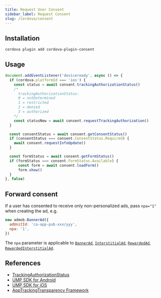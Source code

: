 ```yaml
---
title: Request User Consent
sidebar_label: Request Consent
slug: /cordova/consent
---
```


## Installation

```shell
cordova plugin add cordova-plugin-consent
```

## Usage

```js
document.addEventListener('deviceready', async () => {
  if (cordova.platformId === 'ios') {
    const status = await consent.trackingAuthorizationStatus()
    /*
      trackingAuthorizationStatus:
      0 = notDetermined
      1 = restricted
      2 = denied
      3 = authorized
    */
    const statusNew = await consent.requestTrackingAuthorization()
  }

  const consentStatus = await consent.getConsentStatus()
  if (consentStatus === consent.ConsentStatus.Required) {
    await consent.requestInfoUpdate()
  }

  const formStatus = await consent.getFormStatus()
  if (formStatus === consent.FormStatus.Available) {
      const form = await consent.loadForm()
      form.show()
  }
}, false)
```

## Forward consent

If a user has consented to receive only non-personalized ads, pass `npa="1"` when creating the ad, e.g.

```js {3}
new admob.BannerAd({
  adUnitId: 'ca-app-pub-xxx/yyy',
  npa: '1',
})
```

The `npa` parameter is applicable to [`BannerAd`](./api/classes/bannerad), [`InterstitialAd`](./api/classes/interstitialad), [`RewardedAd`](./api/classes/rewardedad), [`RewardedInterstitialAd`](./api/classes/rewardedinterstitialad).

## References

- [TrackingAuthorizationStatus](./api/enums/trackingauthorizationstatus.md)
- [UMP SDK for Android](https://developers.google.com/admob/ump/android/quick-start)
- [UMP SDK for iOS](https://developers.google.com/admob/ump/ios/quick-start)
- [AppTrackingTransparency Framework](https://developer.apple.com/documentation/apptrackingtransparency)

